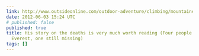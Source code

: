 ```yaml
---
link: http://www.outsideonline.com/outdoor-adventure/climbing/mountaineering/everest-2012/Five-Confirmed-Dead-in-Two-Days-on-Everest-and-Lhotse.html
date: 2012-06-03 15:24 UTC
# published: false
published: true
title: His story on the deaths is very much worth reading (Four people dead on Mt.
  Everest, one still missing)
tags: []
---
```



